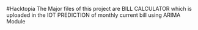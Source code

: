 #Hacktopia
The Major files of this project are
BILL CALCULATOR which is uploaded in the IOT 
PREDICTION of monthly current bill using ARIMA Module
